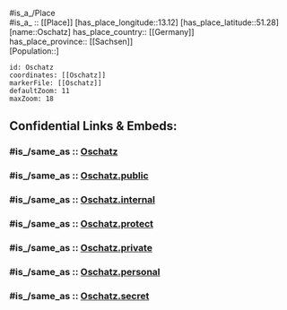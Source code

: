 ﻿---
confidential: public
isDeleted: false
location:
- 51.28
- 13.12
mapmarker: city
mapzoom:
- 7
- 12
SpocWebEntityId: 33153
tags:
- geo/City
type: City
---

#is_a_/Place  
#is_a_ :: [[Place]] 
[has_place_longitude::13.12] 
[has_place_latitude::51.28] 
[name::Oschatz] 
has_place_country:: [[Germany]]  
has_place_province:: [[Sachsen]]  
[Population::] 



```leaflet
id: Oschatz
coordinates: [[Oschatz]] 
markerFile: [[Oschatz]] 
defaultZoom: 11 
maxZoom: 18
```


## Confidential Links & Embeds: 

### #is_/same_as :: [Oschatz](/_Standards/Earth/Continent/Europe/Europe~Central/Germany/Germany~East/Sachsen/counties~Sachsen/Nordsachsen/cities~Nordsachsen/Oschatz.md) 

### #is_/same_as :: [Oschatz.public](/_public/Earth/Continent/Europe/Europe~Central/Germany/Germany~East/Sachsen/counties~Sachsen/Nordsachsen/cities~Nordsachsen/Oschatz.public.md) 

### #is_/same_as :: [Oschatz.internal](/_internal/Earth/Continent/Europe/Europe~Central/Germany/Germany~East/Sachsen/counties~Sachsen/Nordsachsen/cities~Nordsachsen/Oschatz.internal.md) 

### #is_/same_as :: [Oschatz.protect](/_protect/Earth/Continent/Europe/Europe~Central/Germany/Germany~East/Sachsen/counties~Sachsen/Nordsachsen/cities~Nordsachsen/Oschatz.protect.md) 

### #is_/same_as :: [Oschatz.private](/_private/Earth/Continent/Europe/Europe~Central/Germany/Germany~East/Sachsen/counties~Sachsen/Nordsachsen/cities~Nordsachsen/Oschatz.private.md) 

### #is_/same_as :: [Oschatz.personal](/_personal/Earth/Continent/Europe/Europe~Central/Germany/Germany~East/Sachsen/counties~Sachsen/Nordsachsen/cities~Nordsachsen/Oschatz.personal.md) 

### #is_/same_as :: [Oschatz.secret](/_secret/Earth/Continent/Europe/Europe~Central/Germany/Germany~East/Sachsen/counties~Sachsen/Nordsachsen/cities~Nordsachsen/Oschatz.secret.md)

